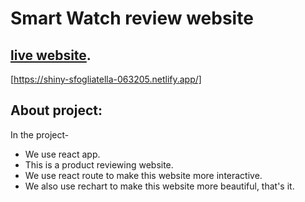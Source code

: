 # Smart Watch review website

## [live website](https://shiny-sfogliatella-063205.netlify.app/).
[https://shiny-sfogliatella-063205.netlify.app/]

## About project:

In the project-
* We use react app.
* This is a product reviewing website.
* We use react route to make this website more interactive.
* We also use rechart to make this website more beautiful, that's it.

